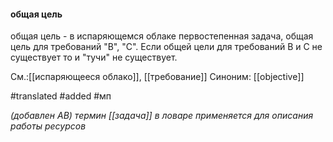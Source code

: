 #### общая цель

общая цель - в испаряющемся облаке первостепенная задача, общая цель для требований "B", "C". Если общей цели для требований B и C не существует то и "тучи" не существует.

См.:[[испаряющееся облако]], [[требование]]
Синоним: [[objective]]

#translated 
#added 
#мп

*(добавлен АВ)
термин [[задача]] в ловаре применяется для описания работы ресурсов*
